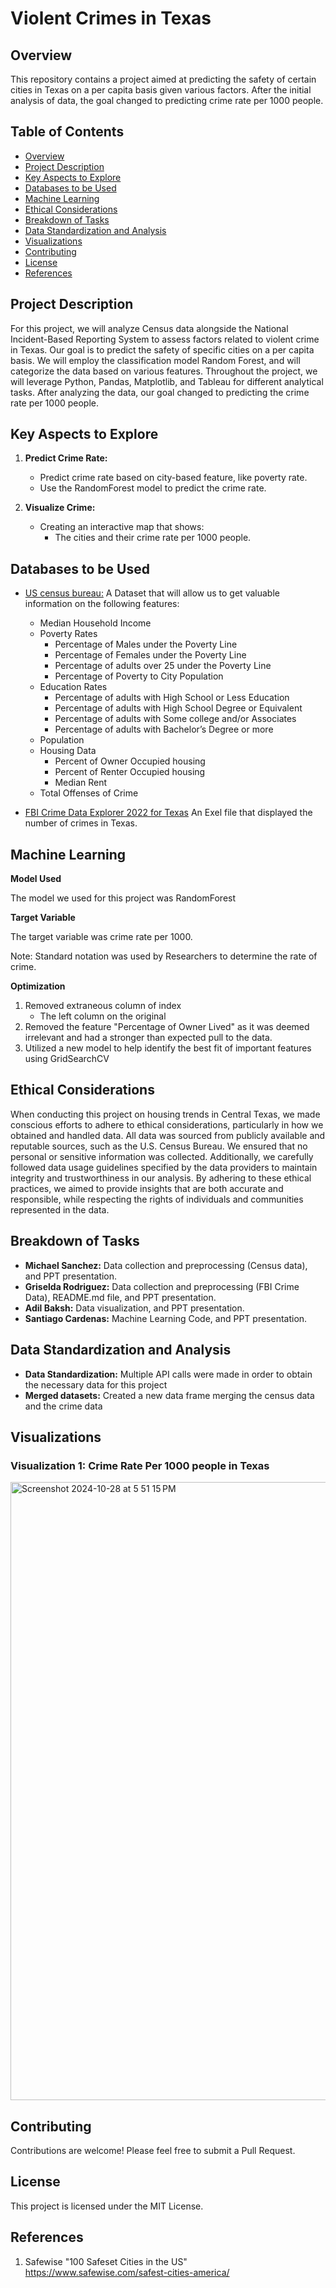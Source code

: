 # Violent Crimes in Texas

## Overview
This repository contains a project aimed at predicting the safety of certain cities in Texas on a per capita basis given various factors. After the initial analysis of data, the goal changed to predicting crime rate per 1000 people. 

## Table of Contents

- [Overview](#overview)
- [Project Description](#project-description)
- [Key Aspects to Explore](#key-aspects-to-explore)
- [Databases to be Used](#databases-to-be-used)
- [Machine Learning](#machine-learning)
- [Ethical  Considerations](#ethical-considerations)
- [Breakdown of Tasks](#breakdown-of-tasks)
- [Data Standardization and Analysis](#data-standardization-and-analysis)
- [Visualizations](#visualizations)
- [Contributing](#contributing)
- [License](#license)
- [References](#references)




## Project Description
For this project, we will analyze Census data alongside the National Incident-Based Reporting System to assess factors related to violent crime in Texas. 
Our goal is to predict the safety of specific cities on a per capita basis. We will employ the classification model Random Forest, and will categorize the data based on various features. Throughout the project, we will leverage Python, Pandas, Matplotlib, and Tableau for different analytical tasks.
After analyzing the data, our goal changed to predicting the crime rate per 1000 people.


## Key Aspects to Explore

1. **Predict Crime Rate:**

    - Predict crime rate based on city-based feature, like poverty rate.
    - Use the RandomForest model to predict the crime rate.

2. **Visualize Crime:**

     - Creating an interactive map that shows:
         * The cities and their crime rate per 1000 people. 

## Databases to be Used
* [US census bureau:](https://api.census.gov/data/2022/acs/acs5) A Dataset that will allow us to get valuable information on the following features:
    - Median Household Income
    - Poverty Rates
        - Percentage of Males under the Poverty Line
        - Percentage of Females under the Poverty Line
        - Percentage of adults over 25 under the Poverty Line
        - Percentage of Poverty to City Population
    - Education Rates
        - Percentage of adults with High School or Less Education
        - Percentage of adults with High School Degree or Equivalent
        - Percentage of adults with Some college and/or Associates
        - Percentage of adults with Bachelor’s Degree or more
    - Population
    - Housing Data
        - Percent of Owner Occupied housing
        - Percent of Renter Occupied housing
        - Median Rent
    - Total Offenses of Crime

* [FBI Crime Data Explorer 2022 for Texas](https://cde.ucr.cjis.gov/LATEST/webapp/#/pages/downloads) An Exel file that displayed the number of crimes in Texas.

## Machine Learning

**Model Used**

The model we used for this project was RandomForest

**Target Variable**

The target variable was crime rate per 1000. 

Note: Standard notation was used by Researchers to determine the rate of crime.

**Optimization**

1. Removed extraneous column of index 
    - The left column on the original
2. Removed the feature "Percentage of Owner Lived" as it was deemed irrelevant and had a stronger than expected pull to the data.
3. Utilized a new model to help identify the best fit of important features using GridSearchCV


## Ethical Considerations 
When conducting this project on housing trends in Central Texas, we made conscious efforts to adhere to ethical considerations, particularly in how we obtained and handled data. All data was sourced from publicly available and reputable sources, such as the U.S. Census Bureau. We ensured that no personal or sensitive information was collected. Additionally, we carefully followed data usage guidelines specified by the data providers to maintain integrity and trustworthiness in our analysis. By adhering to these ethical practices, we aimed to provide insights that are both accurate and responsible, while respecting the rights of individuals and communities represented in the data.

## Breakdown of Tasks

* **Michael Sanchez:** Data collection and preprocessing (Census data), and PPT presentation.
* **Griselda Rodriguez:** Data collection and preprocessing (FBI Crime Data), README.md file, and PPT presentation.
* **Adil Baksh:** Data visualization, and PPT presentation.
* **Santiago Cardenas:** Machine Learning Code, and PPT presentation.

## Data Standardization and Analysis

* **Data Standardization:** Multiple API calls were made in order to obtain the necessary data for this project 
* **Merged datasets:** Created a new data frame merging the census data and the crime data

## Visualizations
### Visualization 1: Crime Rate Per 1000 people in Texas
<img width="989" alt="Screenshot 2024-10-28 at 5 51 15 PM" src="https://github.com/user-attachments/assets/117b7f75-962a-4339-bfe2-9781c3ba1873">

## Contributing
Contributions are welcome! Please feel free to submit a Pull Request.

## License
This project is licensed under the MIT License.

## References

1. Safewise "100 Safeset Cities in the US"
   https://www.safewise.com/safest-cities-america/ 
